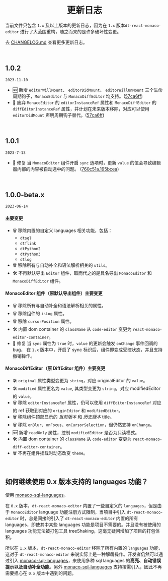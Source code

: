 <h1 align='center'> 更新日志 </h1>

当前文件只包含 `1.x` 及以上版本的更新日志，因为在 `1.x` 版本`dt-react-monaco-editor` 进行了大范围重构，随之而来的是许多破坏性变更。

去 [CHANGELOG.md](./CHANGELOG.md) 查看更多更新日志。

<br/>

## 1.0.2

`2023-11-10`

-   🆕 新增 `editorWillMount`、 `editorDidMount`、 `editorWillUnMount` 三个生命周期钩子，`MonacoEditor` 与 `MonacoDiffEditor` 均支持。([57ca6ff](https://github.com/DTStack/dt-react-monaco-editor/commit/57ca6ff91126bf7cb35e45158ec56b3b76e22260))
-   🚫 废弃 `MonacoEditor` 的 `editorInstanceRef` 属性和 `MonacoDiffEditor` 的 `diffEditorInstanceRef` 属性，并计划在未来版本移除，对应可以使用 `editorDidMount` 声明周期钩子替代。([57ca6ff](https://github.com/DTStack/dt-react-monaco-editor/commit/57ca6ff91126bf7cb35e45158ec56b3b76e22260))

<br/>

## 1.0.1

`2023-7-13`

-   🐞 修复 当 `MonacoEditor` 组件开启 `sync` 选项时，更新 `value` 的值会导致编辑器内部的内容被自动选中的问题。 ([760c51a](https://github.com/DTStack/dt-react-monaco-editor/commit/760c51a58fcc11f34ba2f6179e35b88d2f80a805),[195bcea](https://github.com/DTStack/dt-react-monaco-editor/commit/195bcea292a177b35c0cd0701d6fe9654a2b3003))

<br/>

## 1.0.0-beta.x

`2023-06-14`

#### 主要变更

-   🗑 移除内置的自定义 languages 相关功能，包括：
    -   `dtsql`
    -   `dtflink`
    -   `dtPython2`
    -   `dtPython3`
    -   `dtlog`
-   🗑 移除所有与自动补全和语法解析相关的 `utils`。
-   🛠 不再默认导出 `Editor` 组件，取而代之的是具名导出 `MonacoEditor` 和 `MonacoDiffEditor` 组件。

#### MonacoEditor 组件（原默认导出组件）主要变更

-   🗑 移除所有与自动补全和语法解析相关的属性。
-   🗑 移除组件的 `isLog` 属性。
-   🗑 移除 `cursorPosition` 属性。
-   🛠 内置 dom container 的 `className` 从 `code-editor` 变更为 `react-monaco-editor-container`。
-   🐞 修复 当 `sync` 属性为 `true` 时，`value` 的更新会触发 `onChange` 事件回调的 bug， 在 `1.x` 版本中，开启了 sync 标识后，组件即变成受控状态，并且支持撤销操作。

#### MonacoDiffEditor（原 DiffEditor 组件）主要变更

-   🛠 `original` 属性类型变更为 `string`，对应 originalEditor 的 `value`。
-   🛠 `modified` 属性更名为 `value`, 其类型变更为 `string`，对应 modifiedEditor 的 `value`。
-   🗑 移除 `editorInstanceRef` 属性，仍可以使用 `diffEditorInstanceRef` 对应的 ref 获取到对应的 `originEditor` 和 `modifiedEditor`。
-   🗑 移除组件顶部显示的 _当前版本_ 和 _历史版本_ title。
-   🗑 移除 `onBlur`、`onFocus`、`onCursorSelection`，但仍然支持 `onChange`。
-   🆕 新增 `readOnly` 属性，控制 `modifiedEditor` 是否为只读模式。
-   🛠 内置 dom container 的 `className` 从 `code-editor` 变更为 `react-monaco-diff-editor-container`。
-   🗑 不再在组件挂载时动态改变 `theme`。

<br/>

## 如何继续使用 0.x 版本支持的 languages 功能？

使用 [monaco-sql-languages](https://github.com/DTStack/monaco-sql-languages)。

在 `0.x` 版本，`dt-react-monaco-editor` 内置了一些自定义的 `languages`，但是由于 `MonacoEditor` language 功能注册方式限制，当项目中引入 `dt-react-monaco-editor` 时，总是间接的引入了 `dt-react-monaco-editor` 内置的所有 languages，即使其中某些 languages 功能是项目不需要的。并且没有被使用的 languages 功能无法被打包工具 treeShaking，这毫无疑问增加了项目的打包体积。

所以在 `1.x` 版本，`dt-react-monaco-editor` 移除了所有内置的 `languages` 功能，这对于 `dt-react-monaco-editor` 来说实际上是一种解耦操作。开发者仍然可以通过引入 [monaco-sql-languages](https://github.com/DTStack/monaco-sql-languages)，来使用多种 sql languages 的**高亮、自动错误提示以及自动补全功能**。另外 [monaco-sql-languages](https://github.com/DTStack/monaco-sql-languages) 支持按需引入，因此不再需要担心在 `0.x` 版本中遇到的问题。
